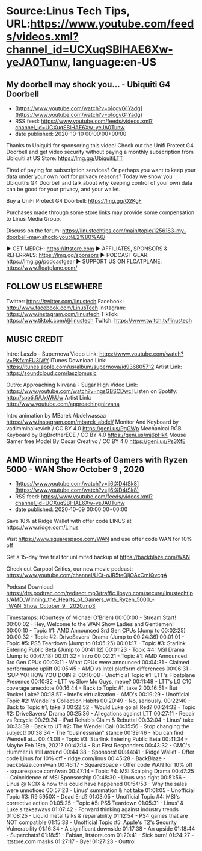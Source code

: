 # Source:Linus Tech Tips, URL:https://www.youtube.com/feeds/videos.xml?channel_id=UCXuqSBlHAE6Xw-yeJA0Tunw, language:en-US

## My doorbell may shock you… - Ubiquiti G4 Doorbell
 - [https://www.youtube.com/watch?v=o1cgvG1Yadg](https://www.youtube.com/watch?v=o1cgvG1Yadg)
 - RSS feed: https://www.youtube.com/feeds/videos.xml?channel_id=UCXuqSBlHAE6Xw-yeJA0Tunw
 - date published: 2020-10-10 00:00:00+00:00

Thanks to Ubiquiti for sponsoring this video! Check out the Unifi Protect G4 Doorbell and get video security without paying a monthly subscription from Ubiquiti at US Store: https://lmg.gg/UbiquitiLTT

Tired of paying for subscription services? Or perhaps you want to keep your data under your own roof for privacy reasons? Today we show you Ubiquiti’s G4 Doorbell and talk about why keeping control of your own data can be good for your privacy, and your wallet.


Buy a UniFi Protect G4 Doorbell: https://lmg.gg/Q2KgF

Purchases made through some store links may provide some compensation to Linus Media Group.

Discuss on the forum: https://linustechtips.com/main/topic/1256183-my-doorbell-may-shock-you%E2%80%A6/

► GET MERCH: https://lttstore.com
► AFFILIATES, SPONSORS & REFERRALS: https://lmg.gg/sponsors
► PODCAST GEAR: https://lmg.gg/podcastgear
► SUPPORT US ON FLOATPLANE: https://www.floatplane.com/

FOLLOW US ELSEWHERE
---------------------------------------------------  
Twitter: https://twitter.com/linustech
Facebook: http://www.facebook.com/LinusTech
Instagram: https://www.instagram.com/linustech
TikTok: https://www.tiktok.com/@linustech
Twitch: https://www.twitch.tv/linustech

MUSIC CREDIT
---------------------------------------------------
Intro: Laszlo - Supernova
Video Link: https://www.youtube.com/watch?v=PKfxmFU3lWY
iTunes Download Link: https://itunes.apple.com/us/album/supernova/id936805712
Artist Link: https://soundcloud.com/laszlomusic

Outro: Approaching Nirvana - Sugar High
Video Link: https://www.youtube.com/watch?v=ngsGBSCDwcI
Listen on Spotify: http://spoti.fi/UxWkUw
Artist Link: http://www.youtube.com/approachingnirvana

Intro animation by MBarek Abdelwassaa https://www.instagram.com/mbarek_abdel/
Monitor And Keyboard by vadimmihalkevich / CC BY 4.0  https://geni.us/PgGWp
Mechanical RGB Keyboard by BigBrotherECE / CC BY 4.0 https://geni.us/mj6pHk4
Mouse Gamer free Model By Oscar Creativo / CC BY 4.0 https://geni.us/Ps3XfE

## AMD Winning the Hearts of Gamers with Ryzen 5000 - WAN Show October 9 , 2020
 - [https://www.youtube.com/watch?v=jj6tXD4tSk8](https://www.youtube.com/watch?v=jj6tXD4tSk8)
 - RSS feed: https://www.youtube.com/feeds/videos.xml?channel_id=UCXuqSBlHAE6Xw-yeJA0Tunw
 - date published: 2020-10-09 00:00:00+00:00

Save 10% at Ridge Wallet with offer code LINUS at https://www.ridge.com/Linus

Visit https://www.squarespace.com/WAN and use offer code WAN for 10% off

Get a 15-day free trial for unlimited backup at https://backblaze.com/WAN

Check out Carpool Critics, our new movie podcast: https://www.youtube.com/channel/UCt-oJR5teQIjOAxCmIQvcgA

Podcast Download: https://dts.podtrac.com/redirect.mp3/traffic.libsyn.com/secure/linustechtips/AMD_Winning_the_Hearts_of_Gamers_with_Ryzen_5000_-_WAN_Show_October_9__2020.mp3

Timestamps: (Courtesy of Michael O'Brien)
00:00:00 - Stream Start!
00:00:02 - Hey, Welcome to the WAN Show Ladies and Gentlemen!
00:00:10 - Topic #1: AMD Announced 3rd Gen CPUs (Jump to 00:02:25)
00:00:32 - Topic #2: DriveSavers' Drama (Jump to 00:24:36)
00:01:01 - Topic #5: PS5 Teardown (Jump to 01:05:25)
00:01:17 - Topic #3: Starlink Entering Public Beta (Jump to 00:41:12)
00:01:23 - Topic #4: MSI Drama (Jump to 00:47:18)
00:01:32 - Intro
00:02:21 - Topic #1: AMD Announced 3rd Gen CPUs
 00:03:11 - What CPUs were announced
 00:04:31 - Claimed performance uplift
 00:05:45 - AMD vs Intel platform differences
00:06:31 - 'SUP YO! HOW YOU DOIN'?!
00:10:08 - Unofficial Topic #1: LTT's Floatplane Presence
 00:10:32 - LTT vs Slow Mo Guys, mebe?
 00:11:48 - LTT's LG C10 coverage anecdote
00:16:44 - Back to Topic #1, take 2
 00:16:51 - But Rocket Lake?
 00:18:57 - Intel's virtualization - AMD's
00:19:29 - Unofficial Topic #2: Wendell's Collection Habits
 00:20:49 - No, seriously.
00:22:40 - Back to Topic #1, take 3
 00:22:52 - Would Luke go all Red?
00:24:32 - Topic #2: DriveSavers' Drama
 00:25:36 - Allegations against LTT
 00:27:11 - Repair vs Recycle
 00:29:24 - iPad Rehab's Claim & Rebuttal
 00:32:04 - Linus' take
00:33:39 - Back to UT #2: The Wendell Call
 00:35:56 - Stop changing the subject!
 00:38:34 - The "businessman" stance
 00:39:46 - You can find Wendell at...
00:41:08 - Topic #3: Starlink Entering Public Beta
 00:41:34 - Maybe Feb 18th, 2021?
 00:42:14 - But First Responders
 00:43:32 - GMC's Hummer is still around
00:44:38 - Sponsors!
 00:44:41 - Ridge Wallet - Offer code Linus for 10% off - ridge.com/linus
 00:45:28 - BackBlaze - backblaze.com/wan
 00:46:17 - SquareSpace - Offer code WAN for 10% off - squarespace.com/wan
00:47:14 - Topic #4: MSI Scalping Drama
 00:47:25 - Coincidence of MSI Sponsorship
 00:48:30 - Linus was right
 00:51:56 - Linus @ NCIX & how this could have happened
 00:54:53 - Why the sales were unnoticed
 00:57:23 - Linus' summation & hot take
01:01:05 - Unofficial Topic #3: R9 5950X - Dead End?
01:03:05 - Unofficial Topic #4: MSI's corrective action
01:05:25 - Topic #5: PS5 Teardown
 01:05:31 - Linus' & Luke's takeaways
 01:07:42 - Forward thinking against industry trends
 01:08:25 - Liquid metal talks & repairability
 01:12:54 - PS4 games that are NOT compatible
01:15:38 - Unofficial Topic #5: Apple's T2's Security Vulnerability
 01:16:34 - A significant downside
 01:17:38 - An upside
01:18:44 - Superchats!
 01:18:51 - Fabian, lttstore.com
 01:20:41 - Sick burn!
 01:24:27 - lttstore.com masks
01:27:17 - Bye!
01:27:23 - Outtro!

